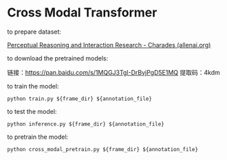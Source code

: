 # Cross Modal Transformer

to prepare dataset:

[Perceptual Reasoning and Interaction Research - Charades (allenai.org)](https://prior.allenai.org/projects/charades)

to download the pretrained models:

链接：https://pan.baidu.com/s/1MQGJ3TgI-DrBvjPgD5E1MQ 
提取码：4kdm 

to train the model:

```
python train.py ${frame_dir} ${annotation_file}
```

to test the model:

```
python inference.py ${frame_dir} ${annotation_file}
```

to pretrain the model:

```
python cross_modal_pretrain.py ${frame_dir} ${annotation_file}
```
